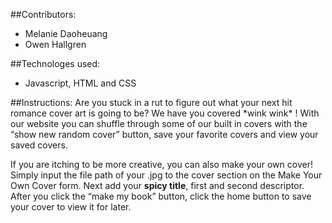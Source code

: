 ##Contributors: 
* Melanie Daoheuang 
* Owen Hallgren

##Technologes used: 
* Javascript, HTML and CSS  

##Instructions: 
Are you stuck in a rut to figure out what your next hit romance cover art is going to be? We have you covered \*wink wink\* ! With our website you can shuffle through some of our built in covers with the “show new random cover” button, save your favorite covers and view your saved covers. 

If you are itching to be more creative, you can also make your own cover! Simply input the file path of your .jpg to the cover section on the Make Your Own Cover form. Next add your **spicy title**, first and second descriptor. After you click the “make my book” button, click the home button to save your cover to view it for later. 
